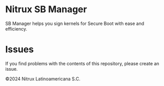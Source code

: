 # Nitrux SB Manager
SB Manager helps you sign kernels for Secure Boot with ease and efficiency.

# Issues
If you find problems with the contents of this repository, please create an issue.

©2024 Nitrux Latinoamericana S.C.
